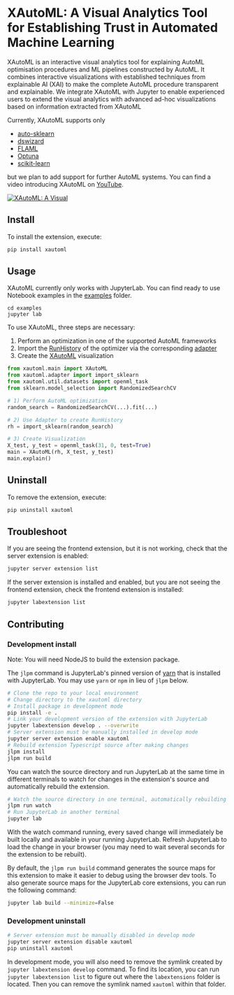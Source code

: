 # XAutoML: A Visual Analytics Tool for Establishing Trust in Automated Machine Learning

XAutoML is an interactive visual analytics tool for explaining AutoML optimisation procedures and ML pipelines
constructed by AutoML. It combines interactive visualizations with established techniques from explainable AI (XAI) to
make the complete AutoML procedure transparent and explainable. We integrate XAutoML with Jupyter to enable experienced
users to extend the visual analytics with advanced ad-hoc visualizations based on information extracted from XAutoML

Currently, XAutoML supports only
* [auto-sklearn](https://github.com/automl/auto-sklearn)
* [dswizard](https://github.com/Ennosigaeon/dswizard)
* [FLAML](https://github.com/microsoft/FLAML)
* [Optuna](https://github.com/optuna/optuna)
* [scikit-learn](https://github.com/scikit-learn/scikit-learn)

but we plan to add support for further AutoML systems. You can find a video introducing XAutoML on [YouTube](https://www.youtube.com/watch?v=Ypx8mKyoXCg).

[![XAutoML: A Visual ](https://yt-embed.herokuapp.com/embed?v=Ypx8mKyoXCg)](https://www.youtube.com/watch?v=Ypx8mKyoXCg "Everything Is AWESOME")


## Install

To install the extension, execute:

```bash
pip install xautoml
```

## Usage

XAutoML currently only works with JupyterLab. You can find ready to use Notebook examples in the [examples](examples)
folder.

```shell
cd examples
jupyter lab
```

To use XAutoML, three steps are necessary:
1) Perform an optimization in one of the supported AutoML frameworks
2) Import the [RunHistory](xautoml/models.py) of the optimizer via the corresponding [adapter](xautoml/adapter.py)
3) Create the [XAutoML](xautoml/main.py) visualization

```python
from xautoml.main import XAutoML
from xautoml.adapter import import_sklearn
from xautoml.util.datasets import openml_task
from sklearn.model_selection import RandomizedSearchCV

# 1) Perform AutoML optimization
random_search = RandomizedSearchCV(...).fit(...)

# 2) Use Adapter to create RunHistory
rh = import_sklearn(random_search)

# 3) Create Visualization
X_test, y_test = openml_task(31, 0, test=True)
main = XAutoML(rh, X_test, y_test)
main.explain()
```


## Uninstall

To remove the extension, execute:

```bash
pip uninstall xautoml
```


## Troubleshoot

If you are seeing the frontend extension, but it is not working, check
that the server extension is enabled:

```bash
jupyter server extension list
```

If the server extension is installed and enabled, but you are not seeing
the frontend extension, check the frontend extension is installed:

```bash
jupyter labextension list
```


## Contributing

### Development install

Note: You will need NodeJS to build the extension package.

The `jlpm` command is JupyterLab's pinned version of
[yarn](https://yarnpkg.com/) that is installed with JupyterLab. You may use
`yarn` or `npm` in lieu of `jlpm` below.

```bash
# Clone the repo to your local environment
# Change directory to the xautoml directory
# Install package in development mode
pip install -e .
# Link your development version of the extension with JupyterLab
jupyter labextension develop . --overwrite
# Server extension must be manually installed in develop mode
jupyter server extension enable xautoml
# Rebuild extension Typescript source after making changes
jlpm install
jlpm run build
```

You can watch the source directory and run JupyterLab at the same time in different terminals to watch for changes in the extension's source and automatically rebuild the extension.

```bash
# Watch the source directory in one terminal, automatically rebuilding when needed
jlpm run watch
# Run JupyterLab in another terminal
jupyter lab
```

With the watch command running, every saved change will immediately be built locally and available in your running JupyterLab. Refresh JupyterLab to load the change in your browser (you may need to wait several seconds for the extension to be rebuilt).

By default, the `jlpm run build` command generates the source maps for this extension to make it easier to debug using the browser dev tools. To also generate source maps for the JupyterLab core extensions, you can run the following command:

```bash
jupyter lab build --minimize=False
```

### Development uninstall

```bash
# Server extension must be manually disabled in develop mode
jupyter server extension disable xautoml
pip uninstall xautoml
```

In development mode, you will also need to remove the symlink created by `jupyter labextension develop`
command. To find its location, you can run `jupyter labextension list` to figure out where the `labextensions`
folder is located. Then you can remove the symlink named `xautoml` within that folder.
